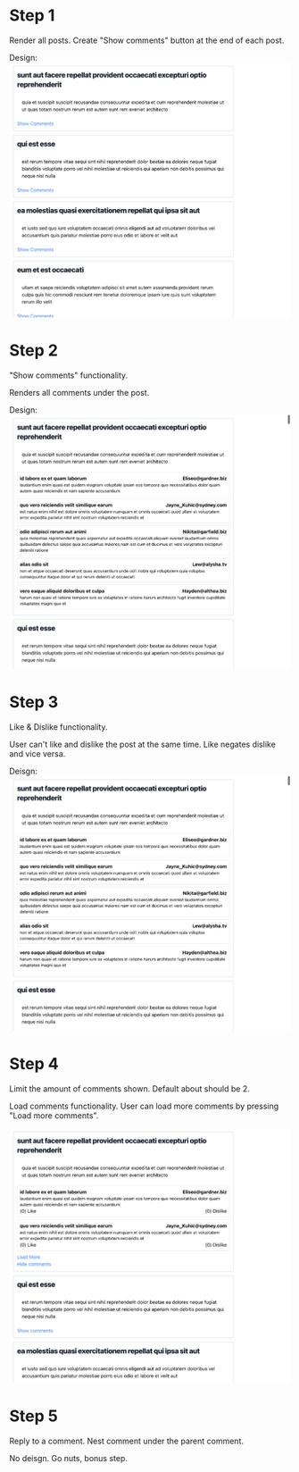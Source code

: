 # Step 1 

Render all posts. Create "Show comments" button at the end of each post. 

Design:
![Step 1](image.png)

# Step 2 

"Show comments" functionality. 

Renders all comments under the post.

Design:
![Step 2](image-1.png)


# Step 3 

Like & Dislike functionality.

User can't like and dislike the post at the same time. Like negates dislike and vice versa. 

Deisgn: 
![Step 3](image-2.png)


# Step 4

Limit the amount of comments shown. Default about should be 2. 

Load comments functionality. User can load more comments by pressing "Load more comments".

![Step 4](image-3.png)

# Step 5 

Reply to a comment. Nest comment under the parent comment. 

No deisgn. Go nuts, bonus step.
